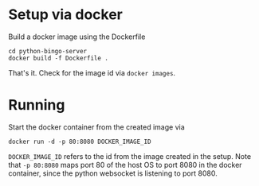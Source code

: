 # Setup via docker

Build a docker image using the Dockerfile
```
cd python-bingo-server
docker build -f Dockerfile .
```
That's it. Check for the image id via `docker images`.

# Running

Start the docker container from the created image via

```
docker run -d -p 80:8080 DOCKER_IMAGE_ID
```

`DOCKER_IMAGE_ID` refers to the id from the image created in the setup. Note that `-p 80:8080` maps port 80 of the host OS to port 8080 in the docker container, since the python websocket is listening to port 8080.
